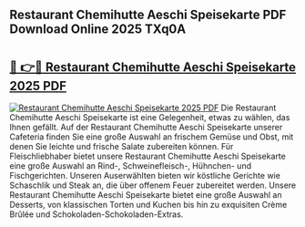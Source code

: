 ## Restaurant Chemihutte Aeschi Speisekarte PDF Download Online 2025 TXq0A

# <h2><a href="http://gcd80v.nevu.top/?p=Restaurant+Chemihutte+Aeschi+Speisekarte">🔗 👉🔴 Restaurant Chemihutte Aeschi Speisekarte 2025 PDF</a></h2>

[![Restaurant Chemihutte Aeschi Speisekarte 2025 PDF](https://i.imgur.com/dBaPXMq.png)](http://gcd80v.nevu.top/?p=Restaurant+Chemihutte+Aeschi+Speisekarte)
Die Restaurant Chemihutte Aeschi Speisekarte ist eine Gelegenheit, etwas zu wählen, das Ihnen gefällt. Auf der Restaurant Chemihutte Aeschi Speisekarte unserer Cafeteria finden Sie eine große Auswahl an frischem Gemüse und Obst, mit denen Sie leichte und frische Salate zubereiten können. Für Fleischliebhaber bietet unsere Restaurant Chemihutte Aeschi Speisekarte eine große Auswahl an Rind-, Schweinefleisch-, Hühnchen- und Fischgerichten. Unseren Auserwählten bieten wir köstliche Gerichte wie Schaschlik und Steak an, die über offenem Feuer zubereitet werden. Unsere Restaurant Chemihutte Aeschi Speisekarte bietet eine große Auswahl an Desserts, von klassischen Torten und Kuchen bis hin zu exquisiten Crème Brûlée und Schokoladen-Schokoladen-Extras.
